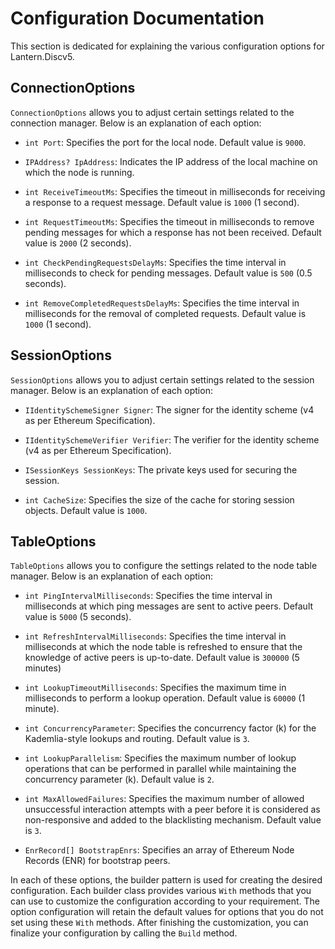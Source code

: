 # Configuration Documentation

This section is dedicated for explaining the various configuration options for Lantern.Discv5.

## ConnectionOptions

`ConnectionOptions` allows you to adjust certain settings related to the connection manager. Below is an explanation of each option:

- `int Port`: Specifies the port for the local node. Default value is `9000`.

- `IPAddress? IpAddress`: Indicates the IP address of the local machine on which the node is running.

- `int ReceiveTimeoutMs`: Specifies the timeout in milliseconds for receiving a response to a request message. Default value is `1000` (1 second).

- `int RequestTimeoutMs`: Specifies the timeout in milliseconds to remove pending messages for which a response has not been received. Default value is `2000` (2 seconds).

- `int CheckPendingRequestsDelayMs`: Specifies the time interval in milliseconds to check for pending messages. Default value is `500` (0.5 seconds).

- `int RemoveCompletedRequestsDelayMs`: Specifies the time interval in milliseconds for the removal of completed requests. Default value is `1000` (1 second).

## SessionOptions

`SessionOptions` allows you to adjust certain settings related to the session manager. Below is an explanation of each option:

- `IIdentitySchemeSigner Signer`: The signer for the identity scheme (v4 as per Ethereum Specification).

- `IIdentitySchemeVerifier Verifier`: The verifier for the identity scheme (v4 as per Ethereum Specification).

- `ISessionKeys SessionKeys`: The private keys used for securing the session.

- `int CacheSize`: Specifies the size of the cache for storing session objects. Default value is `1000`.

## TableOptions

`TableOptions` allows you to configure the settings related to the node table manager. Below is an explanation of each option:

- `int PingIntervalMilliseconds`: Specifies the time interval in milliseconds at which ping messages are sent to active peers. Default value is `5000` (5 seconds).

- `int RefreshIntervalMilliseconds`: Specifies the time interval in milliseconds at which the node table is refreshed to ensure that the knowledge of active peers is up-to-date. Default value is `300000` (5 minutes)

- `int LookupTimeoutMilliseconds`: Specifies the maximum time in milliseconds to perform a lookup operation. Default value is `60000` (1 minute).

- `int ConcurrencyParameter`: Specifies the concurrency factor (k) for the Kademlia-style lookups and routing. Default value is `3`.

- `int LookupParallelism`: Specifies the maximum number of lookup operations that can be performed in parallel while maintaining the concurrency parameter (k). Default value is `2`.

- `int MaxAllowedFailures`: Specifies the maximum number of allowed unsuccessful interaction attempts with a peer before it is considered as non-responsive and added to the blacklisting mechanism. Default value is `3`.

- `EnrRecord[] BootstrapEnrs`: Specifies an array of Ethereum Node Records (ENR) for bootstrap peers.

In each of these options, the builder pattern is used for creating the desired configuration. Each builder class provides various `With` methods that you can use to customize the configuration according to your requirement. The option configuration will retain the default values for options that you do not set using these `With` methods. After finishing the customization, you can finalize your configuration by calling the `Build` method.
